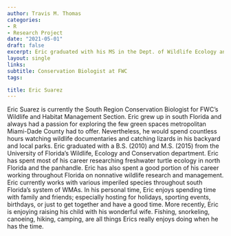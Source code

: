 ```yaml
---
author: Travis M. Thomas
categories:
- R
- Research Project
date: "2021-05-01"
draft: false
excerpt: Eric graduated with his MS in the Dept. of Wildlife Ecology and Conservation at the University of Florida. He now serves as the South Region Conservation Biologist for FWC’s Wildlife and Habitat Management Section.
layout: single
links:
subtitle: Conservation Biologist at FWC
tags:

title: Eric Suarez
---
```


Eric Suarez is currently the South Region Conservation Biologist for FWC’s Wildlife and Habitat Management Section. Eric grew up in south Florida and always had a passion for exploring the few green spaces metropolitan Miami-Dade County had to offer. Nevertheless, he would spend countless hours watching wildlife documentaries and catching lizards in his backyard and local parks. Eric graduated with a B.S. (2010) and M.S. (2015) from the University of Florida’s Wildlife, Ecology and Conservation department. Eric has spent most of his career researching freshwater turtle ecology in north Florida and the panhandle. Eric has also spent a good portion of his career working throughout Florida on nonnative wildlife research and management. Eric currently works with various imperiled species throughout south Florida’s system of WMAs. In his personal time, Eric enjoys spending time with family and friends; especially hosting for holidays, sporting events, birthdays, or just to get together and have a good time. More recently, Eric is enjoying raising his child with his wonderful wife. Fishing, snorkeling, canoeing, hiking, camping, are all things Erics really enjoys doing when he has the time.